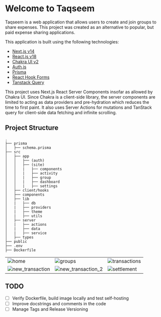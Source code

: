# Welcome to Taqseem

Taqseem is a web application that allows users to create and join groups to share expenses. This project was created as an alternative to popular, but paid expense sharing applications.

This application is built using the following technologies:
* [Next.js v14](https://nextjs.org/)
* [React.js v18](https://react.dev/)
* [Chakra UI v2](https://v2.chakra-ui.com/)
* [Auth.js](https://authjs.dev/)
* [Prisma](https://www.prisma.io/)
* [React Hook Forms](https://react-hook-form.com/)
* [Tanstack Query](https://tanstack.com/query/latest)

This project uses Next.js React Server Components insofar as allowed by Chakra UI. Since Chakra is a client-side library, the server components are limited to acting as data providers and pre-hydration which reduces the time to first paint. It also uses Server Actions for mutations and TanStack query for client-side data fetching and infinite scrolling.

## Project Structure
```
.
├── prisma
│   ├── schema.prisma
├── src
│   ├── app
│   │   ├── (auth)
│   │   ├── (site)
│   │   |   ├── components
│   │   |   ├── activity
│   │   |   ├── group
│   │   |   ├── dashboard
│   │   |   ├── settings
│   ├── client/hooks
│   ├── components
│   ├── lib
│   |   ├── db
│   |   ├── providers
│   |   ├── theme
│   |   ├── utils
│   ├── server
│   |   ├── actions
│   |   ├── data
│   |   ├── service
│   ├── types
├── public
├── .env
├── Dockerfile
```

|   |   |   |
|---|---|---|
|![home](https://github.com/user-attachments/assets/dda878eb-0899-4c87-bf33-edefcb101dd1) |![groups](https://github.com/user-attachments/assets/63a2aa52-8da6-493b-ad13-ab2a8cedfbb1) | ![transactions](https://github.com/user-attachments/assets/3d991cc9-a31c-40e4-b3ae-a63569b5af6e)|
|![new_transaction](https://github.com/user-attachments/assets/226f63dd-00e5-4761-8b7c-2add242b57ee)|![new_transaction_2](https://github.com/user-attachments/assets/b670d769-fc13-459e-86fa-29b1b0a02620)|![settlement](https://github.com/user-attachments/assets/bdc445c1-34e7-4d83-97f9-c454aa565629)|

## TODO
- [ ] Verify Dockerfile, build image locally and test self-hosting
- [ ] Improve docstrings and comments in the code
- [ ] Manage Tags and Release Versioning
